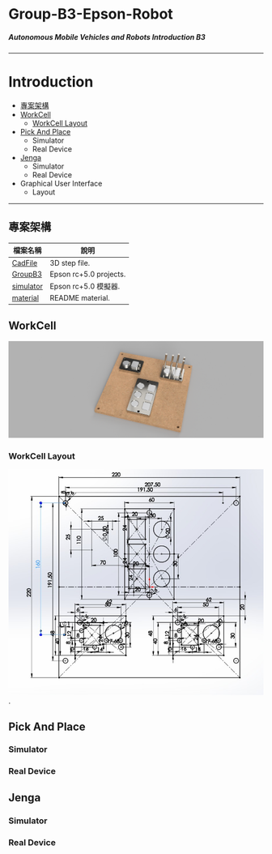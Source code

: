 # Group-B3-Epson-Robot
##### Autonomous Mobile Vehicles and Robots Introduction B3


-----
# Introduction
+ [專案架構](#專案架構)
+ [WorkCell](#workcell)
  * [WorkCell Layout](#workcell-layout)
+ [Pick And Place](#Pick-And-Place)
  * Simulator
  * Real Device
+ [Jenga](#Jenga)
  * Simulator
  * Real Device
+ Graphical User Interface
  * Layout

-------
## 專案架構
| **檔案名稱**     | **說明** |
|--------------|-------------------------|
| [CadFile](https://github.com/yuan-0816/Group-B3-Epson-Robot/tree/main/CadFile)      |3D step file.            |
| [GroupB3](https://github.com/yuan-0816/Group-B3-Epson-Robot/tree/main/GroupB3)      |Epson rc+5.0 projects.   |
| [simulator](https://github.com/yuan-0816/Group-B3-Epson-Robot/tree/main/simulator)  |Epson rc+5.0 模擬器.     |
| [material](https://github.com/yuan-0816/Group-B3-Epson-Robot/tree/main/material)    |README material.         |

## WorkCell
![](https://github.com/yuan-0816/Group-B3-Epson-Robot/blob/main/material/workcell%20v9.png)
### WorkCell Layout
![](https://github.com/yuan-0816/Group-B3-Epson-Robot/blob/main/material/workcell_layout.png). 

  
## Pick And Place
### Simulator
### Real Device

## Jenga
### Simulator
### Real Device



